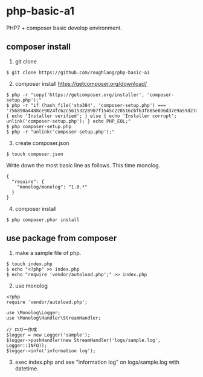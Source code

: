# php-basic-a1
PHP7 + composer basic develop environment.


## composer install

1. git clone
```
$ git clone https://github.com/roughlang/php-basic-a1
```

2. composer install
https://getcomposer.org/download/
```
$ php -r "copy('https://getcomposer.org/installer', 'composer-setup.php');"
$ php -r "if (hash_file('sha384', 'composer-setup.php') === '756890a4488ce9024fc62c56153228907f1545c228516cbf63f885e036d37e9a59d27d63f46af1d4d07ee0f76181c7d3') { echo 'Installer verified'; } else { echo 'Installer corrupt'; unlink('composer-setup.php'); } echo PHP_EOL;"
$ php composer-setup.php
$ php -r "unlink('composer-setup.php');"
```

3. create composer.json
```
$ touch composer.json
```
Write down the most basic line as follows. This time monolog.
```
{
  "require": {
    "monolog/monolog": "1.0.*"
  }
}
```


4. composer install
```
$ php composer.phar install
```


## use package from composer

1. make a sample file of php.
```
$ touch index.php
$ echo "<?php" >> index.php
$ echo "require 'vendor/autoload.php';" >> index.php
```

2. use monolog
```
<?php
require 'vendor/autoload.php';

use \Monolog\Logger;
use \Monolog\Handler\StreamHandler;

// ロガー作成
$logger = new Logger('sample');
$logger->pushHandler(new StreamHandler('logs/sample.log', Logger::INFO));
$logger->info('information log');
```

3. exec index.php and see "information log" on logs/sample.log with datetime. 
